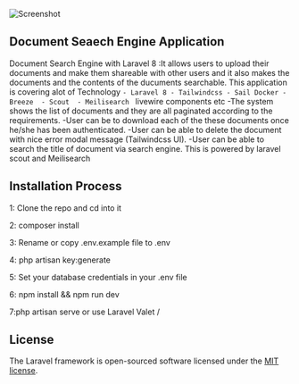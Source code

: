 ![Screenshot ](https://user-images.githubusercontent.com/9254656/118858028-98ba8100-b8d0-11eb-853b-e2ab60b94313.png)

## Document Seaech Engine Application 
Document Search Engine with Laravel 8 :It allows users to upload their documents and make them  shareable with other users and it also makes the documents and the contents of the ducuments searchable. This application is covering alot of Technology 
       ```
	- Laravel 8
	- Tailwindcss
    - Sail Docker
	- Breeze 
	- Scout 
	- Meilisearch 
	```
livewire components etc
-The system shows the list of documents  and they are all paginated according to the requirements.
-User can be  to download each of the these documents once he/she has been authenticated.
-User can be able to delete the document with nice error modal message (Tailwindcss UI).
-User can be able to search the  title of document via search engine. This is powered by laravel scout and Meilisearch

 ## Installation Process
 
 1: Clone the repo and cd into it
 
 2: composer install 
 
 3: Rename or copy .env.example file to .env
 
 4: php artisan key:generate
 
 5: Set your database credentials in your .env file
 
 6: npm install && npm run dev
 
 7:php artisan serve or use Laravel Valet /
 

## License

The Laravel framework is open-sourced software licensed under the [MIT license](https://opensource.org/licenses/MIT).
